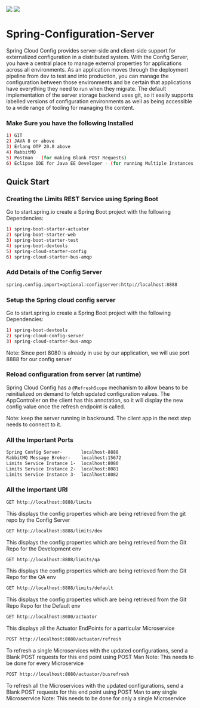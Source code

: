 ![](https://forthebadge.com/images/badges/made-with-java.svg)
![](https://forthebadge.com/images/badges/kinda-sfw.svg)

# Spring-Configuration-Server
Spring Cloud Config provides server-side and client-side support for externalized configuration in a distributed system. With the Config Server, you have a central place to manage external properties for applications across all environments. 
As an application moves through the deployment pipeline from dev to test and into production, you can manage the configuration between those environments and be certain that applications have everything they need to run when they migrate.
The default implementation of the server storage backend uses git, so it easily supports labelled versions of configuration environments as well as being accessible to a wide range of tooling for managing the content.

### Make Sure you have the following Installed 
```bash
1) GIT
2) JAVA 8 or above
3) Erlang OTP 20.0 above
4) RabbitMQ
5) Postman - (for making Blank POST Requests)
6) Eclipse IDE for Java EE Developer - (for running Multiple Instances of the Limits Service)
```

## Quick Start

### Creating the Limits REST Service using Spring Boot  
Go to start.spring.io create a Spring Boot project with the following Dependencies: 
```bash
1) spring-boot-starter-actuator
2) spring-boot-starter-web
3) spring-boot-starter-test 
4) spring-boot-devtools
5) spring-cloud-starter-config
6) spring-cloud-starter-bus-amqp
```
### Add Details of the Config Server
```bash
spring.config.import=optional:configserver:http://localhost:8888
```
### Setup the Spring cloud config server
Go to start.spring.io create a Spring Boot project with the following Dependencies: 
```bash
1) spring-boot-devtools
2) spring-cloud-config-server
3) spring-cloud-starter-bus-amqp
```
Note: Since port 8080 is already in use by our application, we will use port 8888 for our config server
### Reload configuration from server (at runtime)

Spring Cloud Config has a `@RefreshScope` mechanism to allow beans to be reinitialized
on demand to fetch updated configuration values. The AppController on the client
has this annotation, so it will display the new config value once the refresh
endpoint is called.

Note: keep the server running in backround. The client app in the next step needs to connect to it.

### All the Important Ports
```bash
Spring Config Server-       localhost-8888
RabbitMQ Message Broker-    localhost:15672
Limits Service Instance 1-  localhost:8080
Limits Service Instance 2-  localhost:8081
Limits Service Instance 3-  localhost:8082
```

### All the Important URI

```bash
GET http://localhost:8888/limits
```
This displays the config properties which are being retrieved from the git repo by the Config Server 

```bash
GET http://localhost:8888/limits/dev
```
This displays the config properties which are being retrieved from the Git Repo for the Development env

```bash
GET http://localhost:8888/limits/qa
```
This displays the config properties which are being retrieved from the Git Repo for the QA env

```bash
GET http://localhost:8888/limits/default
```
This displays the config properties which are being retrieved from the Git Repo Repo for the Default env

```bash
GET http://localhost:8080/actuator
```
This displays all the Actuator EndPoints for a particular Microservice

```bash
POST http://localhost:8080/actuator/refresh
```
To refresh a single Microservices with the updated configurations, send a Blank POST requests for this end point using POST Man
Note: This needs to be done for every Microservice

```bash
POST http://localhost:8080/actuator/busrefresh
```
To refresh all the Microservices with the updated configurations, send a Blank POST requests for this end point using POST Man to any single Microserrvice 
Note: This needs to be done for only a single Microservice

